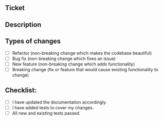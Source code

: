 <!--- Provide a general summary of your changes in the Title above -->

## Ticket
<!--- Place here a link to the Jira ticket  -->
<!--- if there is one. (In general, is better if there is one) -->

## Description
<!--- Copy-paste the description you have in Jira -->


## Types of changes
<!--- What types of changes does your code introduce? Put an `x` in all the boxes that apply: -->
- [ ] Refactor (non-breaking change which makes the codebase beautiful)
- [ ] Bug fix (non-breaking change which fixes an issue)
- [ ] New feature (non-breaking change which adds functionality)
- [ ] Breaking change (fix or feature that would cause existing functionality to change)

## Checklist:
<!--- Go over all the following points, and put an `x` in all the boxes that apply. -->
<!--- If you're unsure about any of these, don't hesitate to ask. We're here to help! -->
- [ ] I have updated the documentation accordingly.
- [ ] I have added tests to cover my changes.
- [ ] All new and existing tests passed.

